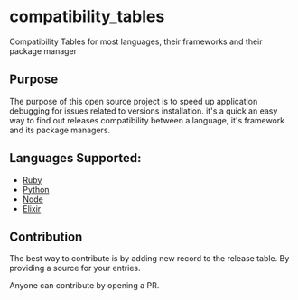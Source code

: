 # compatibility_tables
Compatibility Tables for most languages, their frameworks and their package manager

## Purpose
The purpose of this open source project is to speed up application debugging for issues related to versions installation. it's a quick an easy way to find out releases compatibility between a language, it's framework and its package managers.

## Languages Supported:
- [Ruby](https://github.com/richardsondx/compatibility_tables/blob/main/RUBY.md)
- [Python](https://github.com/richardsondx/compatibility_tables/blob/main/PYTHON.md)
- [Node](https://github.com/richardsondx/compatibility_tables/blob/main/NODE.md)
- [Elixir](https://github.com/richardsondx/compatibility_tables/blob/main/ELIXIR.md)

## Contribution

The best way to contribute is by adding new record to the release table. By providing a source for your entries.

Anyone can contribute by opening a PR.
